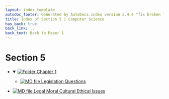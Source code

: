 ```yaml
---
layout: index_template
autodoc_footer: Generated by AutoDocs.index version 2.4.4 "fix broken link for 'C' filetype" ⓒ Starwort, 2020
title: Index of Section 5 | Computer Science
has_back: true
back_link: ..
back_text: Back to Paper 1
---
```


# **Section 5**

- <details open><summary><a href='./chapter_1'><img title='Folder' src='https://starwort.github.io/computer-science/icon-folder.png'> Chapter 1</a></summary>

  - [![MD file](https://img.icons8.com/windows/512/03dac6/regular-document.png) Legislation Questions](./chapter_1/legislation_questions.html)

  </details>
- [![MD file](https://img.icons8.com/windows/512/03dac6/regular-document.png) Legal Moral Cultural Ethical Issues](./legal_moral_cultural_ethical_issues.html)
